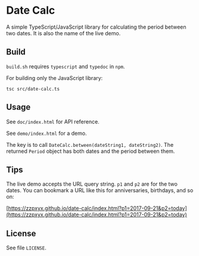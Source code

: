 # Date Calc
A simple TypeScript/JavaScript library for calculating the period between two dates. It is also the name of the live demo.

## Build
`build.sh` requires `typescript` and `typedoc` in `npm`.

For building only the JavaScript library:

``` Shell
tsc src/date-calc.ts
```

## Usage
See `doc/index.html` for API reference.

See `demo/index.html` for a demo.

The key is to call `DateCalc.between(dateString1, dateString2)`. The returned `Period` object has both dates and the period between them.

## Tips
The live demo accepts the URL query string. `p1` and `p2` are for the two dates. You can bookmark a URL like this for anniversaries, birthdays, and so on:

[https://zzpxyx.github.io/date-calc/index.html?p1=2017-09-21&p2=today](https://zzpxyx.github.io/date-calc/index.html?p1=2017-09-21&p2=today)

## License
See file `LICENSE`.
